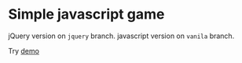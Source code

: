 # Simple javascript game
jQuery version on ```jquery``` branch.
javascript version on ```vanila``` branch.

Try [demo](https://koalacoders.github.io/jump/)
